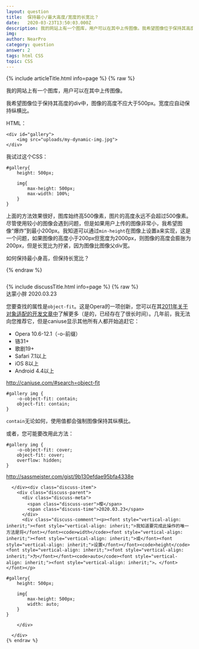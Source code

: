 ```yaml
---
layout: question
title:  保持最小/最大高度/宽度的长宽比？
date:   2020-03-23T13:50:03.000Z
description: 我的网站上有一个图库，用户可以在其中上传图像。我希望图像位于保持其高度的div中，图像的高度不应大于500px。宽度应自动保持纵横比。HTML：...
img: 
author: NearPro
category: question
answer: 2
tags: html CSS
topic: CSS
---
```

<div class="article-root">
  <div class="article">
    {% include articleTitle.html info=page %}
    {% raw %}
    <div class="article-content"><p><font style="vertical-align: inherit;"><font style="vertical-align: inherit;">我的网站上有一个图库，用户可以在其中上传图像。</font></font></p>

<p><font style="vertical-align: inherit;"><font style="vertical-align: inherit;">我希望图像位于保持其高度的div中，图像的高度不应大于500px。</font><font style="vertical-align: inherit;">宽度应自动保持纵横比。</font></font></p>

<p><font style="vertical-align: inherit;"><font style="vertical-align: inherit;">HTML：</font></font></p>

<pre><code>&lt;div id="gallery"&gt;<font></font>
    &lt;img src="uploads/my-dynamic-img.jpg"&gt;<font></font>
&lt;/div&gt;<font></font>
</code></pre>

<p><font style="vertical-align: inherit;"><font style="vertical-align: inherit;">我试过这个CSS：</font></font></p>

<pre><code>#gallery{<font></font>
    height: 500px;<font></font>
<font></font>
    img{<font></font>
        max-height: 500px;<font></font>
        max-width: 100%;<font></font>
    }<font></font>
}<font></font>
</code></pre>

<p><font style="vertical-align: inherit;"><font style="vertical-align: inherit;">上面的方法效果很好，图库始终高500像素，图片的高度永远不会超过500像素。</font><font style="vertical-align: inherit;">尽管使用较小的图像会遇到问题，但是如果用户上传的图像非常小，我希望图像“爆炸”到最小200px。</font><font style="vertical-align: inherit;">我知道可以通过</font></font><code>min-height</code><font style="vertical-align: inherit;"><font style="vertical-align: inherit;">在图像上</font><font style="vertical-align: inherit;">设置a来实现</font><font style="vertical-align: inherit;">，这是一个问题，如果图像的高度小于200px但宽度为2000px，则图像的高度会膨胀为200px，但是长宽比为拧紧，因为图像比图像父div宽。</font></font></p>

<p><font style="vertical-align: inherit;"><font style="vertical-align: inherit;">如何保持最小身高，但保持长宽比？</font></font></p></div>
    {% endraw %}
  </div>
  <p style="height: 0;width:0;overflow: hidden;"> 第3096篇《保持最小/最大高度/宽度的长宽比？》来自Winter(https://github.com/aiyld/aiyld.github.io)的站点</p>
  <div class="discuss-wrapper">
    {% include discussTitle.html info=page %}
    {% raw %}
    <div class="discuss-item">
        <div class="discuss-parent">
          <div class="discuss-meta">
            <span class="discuss-user">达蒙小胖</span>
            <span class="discuss-time">2020.03.23</span>
          </div>
          <div class="discuss-comment"><p><font style="vertical-align: inherit;"><font style="vertical-align: inherit;">您要查找的属性是</font></font><code>object-fit</code><font style="vertical-align: inherit;"><font style="vertical-align: inherit;">。</font><font style="vertical-align: inherit;">这是Opera的一项创新，您可以在其</font></font><a href="https://dev.opera.com/articles/css3-object-fit-object-position/"><font style="vertical-align: inherit;"><font style="vertical-align: inherit;">2011年关于对象适配的开发文章中</font></font></a><font style="vertical-align: inherit;"><font style="vertical-align: inherit;">了解更多</font><font style="vertical-align: inherit;">（是的，已经存在了很长时间）。</font><font style="vertical-align: inherit;">几年前，我无法向您推荐它，但是caniuse显示其他所有人都开始追赶它：</font></font></p>

<ul>
<li><font style="vertical-align: inherit;"><font style="vertical-align: inherit;">Opera 10.6-12.1（-o-前缀）</font></font></li>
<li><font style="vertical-align: inherit;"><font style="vertical-align: inherit;">铬31+</font></font></li>
<li><font style="vertical-align: inherit;"><font style="vertical-align: inherit;">歌剧19+</font></font></li>
<li><font style="vertical-align: inherit;"><font style="vertical-align: inherit;">Safari 7.1以上</font></font></li>
<li><font style="vertical-align: inherit;"><font style="vertical-align: inherit;">iOS 8以上</font></font></li>
<li><font style="vertical-align: inherit;"><font style="vertical-align: inherit;">Android 4.4以上</font></font></li>
</ul>

<p><a href="http://caniuse.com/#search=object-fit"><font style="vertical-align: inherit;"><font style="vertical-align: inherit;">http://caniuse.com/#search=object-fit</font></font></a></p>

<pre><code>#gallery img {<font></font>
    -o-object-fit: contain;<font></font>
    object-fit: contain;<font></font>
}<font></font>
</code></pre>

<p><font style="vertical-align: inherit;"></font><code>contain</code><font style="vertical-align: inherit;"><font style="vertical-align: inherit;">无论如何，</font><font style="vertical-align: inherit;">使用值</font><font style="vertical-align: inherit;">都会强制图像保持其纵横比。</font></font></p>

<p><font style="vertical-align: inherit;"><font style="vertical-align: inherit;">或者，您可能要改用此方法：</font></font></p>

<pre><code>#gallery img {<font></font>
    -o-object-fit: cover;<font></font>
    object-fit: cover;<font></font>
    overflow: hidden;<font></font>
}<font></font>
</code></pre>

<p><a href="http://sassmeister.com/gist/9b130efdae95bfa4338e"><font style="vertical-align: inherit;"><font style="vertical-align: inherit;">http://sassmeister.com/gist/9b130efdae95bfa4338e</font></font></a></p></div>
        </div>
        
      </div><div class="discuss-item">
        <div class="discuss-parent">
          <div class="discuss-meta">
            <span class="discuss-user">樱</span>
            <span class="discuss-time">2020.03.23</span>
          </div>
          <div class="discuss-comment"><p><font style="vertical-align: inherit;"><font style="vertical-align: inherit;">我知道要完成此操作的唯一方法是将</font></font><code>width</code><font style="vertical-align: inherit;"><font style="vertical-align: inherit;">或</font><font style="vertical-align: inherit;">设置</font></font><code>height</code><font style="vertical-align: inherit;"><font style="vertical-align: inherit;">为</font></font><code>auto</code><font style="vertical-align: inherit;"><font style="vertical-align: inherit;">。</font></font></p>

<pre><code>#gallery{<font></font>
    height: 500px;<font></font>
<font></font>
    img{<font></font>
        max-height: 500px;<font></font>
        width: auto;<font></font>
    }<font></font>
}<font></font>
</code></pre></div>
        </div>
        
      </div>
    {% endraw %}
  </div>
<div>
